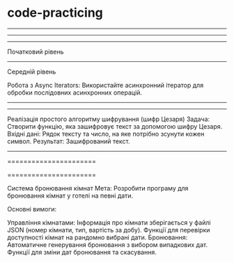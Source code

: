 # code-practicing

<!-- FOR-WARM-UP -->

<!-- 1. Каталог продуктів
   Створіть об'єкт, що представляє каталог продуктів. Кожен продукт має мати назву, ціну, категорію та рейтинг. Реалізуйте наступні функції:

Функцію для додавання нового продукту в каталог.
Функцію, яка повертає масив усіх продуктів певної категорії.
Функцію, яка сортує продукти за ціною або рейтингом у зростаючому або спадаючому порядку. -->

<!-- 2. Журнал студентів
   Створіть об'єкт, що представляє журнал студентів. Кожен студент має ім'я та масив оцінок. Реалізуйте наступні функції:

Функцію для додавання нового студента і його оцінок.
Функцію, яка обчислює середній бал кожного студента.
Функцію, яка виводить ім'я студента з найвищим середнім балом. -->

<!-- 3. Управління тасками
   Створіть об'єкт для управління списком завдань. Кожне завдання має опис, статус (відкрито, в процесі, завершено) і пріоритет. Реалізуйте наступні функції:

Функцію для додавання нового завдання.
Функцію для зміни статусу завдання.
Функцію, яка повертає всі завдання з певним пріоритетом або статусом. -->

<!-- 4. Аналіз даних
   Дано масив об'єктів, де кожен об'єкт представляє даних працівника (ім'я, вік, зарплата). Реалізуйте наступні функції:

Функцію, яка обчислює середню зарплату всіх працівників.
Функцію, яка виводить інформацію про найстаршого працівника.
Функцію, яка повертає масив працівників, зарплата яких вища за середню. -->

<!-- 5. Погода в містах
   Створіть масив об'єктів, де кожен об'єкт представляє погоду в певному місті (назва міста, температура, тип погоди). Реалізуйте наступні функції:

Функцію, яка сортує міста за температурою в зростаючому або спадаючому порядку.
Функцію, яка виводить міста з певним типом погоди. -->

<!-- HARD-LVL -->

<!-- Завдання 1: Система управління бібліотекою
Мета: Створити систему для управління бібліотекою, яка дозволяє керувати книгами та читачами.

Основні вимоги:

Модель книги:
Кожна книга має унікальний ідентифікатор, назву, автора, рік видання, жанр, та статус (доступна, видалена або видається).
Модель читача:
Кожен читач має унікальний ідентифікатор, ім'я, список книг, які він взяв (не більше 3-х одночасно), та історію взяття книг.
Функціональність:
Додавання та видалення книг з бібліотеки.
Реєстрація читачів та ведення їхньої історії взяття книг.
Видача книг читачам (з урахуванням обмеження на кількість одночасно взятих книг).
Повернення книг до бібліотеки та оновлення статусу книги.
Пошук книг за різними критеріями (автор, жанр, статус).
Генерація звітів про книги та читачів (наприклад, найпопулярніші книги, читачі з найбільшою кількістю прочитаних книг). -->

<!-- ОБ'ЄКТАМИ - ГОТОВО -->
<!-- КЛАСАМИ - ГОТОВО -->

<!-- Завдання 2: Система управління замовленнями в ресторані
Мета: Розробити систему для управління замовленнями в ресторані, що дозволить персоналу керувати столиками, меню та замовленнями клієнтів.

Основні вимоги:

Модель столика:
Кожен столик має унікальний ідентифікатор, номер, кількість місць, та статус (зайнятий, вільний).

Модель меню:
Меню складається з категорій (наприклад, напої, основні страви, десерти), кожна категорія містить страви з назвою, ціною та інгредієнтами.

Модель замовлення:
Замовлення включає інформацію про столик, список страв з меню, загальну вартість, та статус замовлення (нове, в процесі, готове до подачі, закрите).

Функціональність:
Додавання, видалення та оновлення страв в меню.

Ведення обліку столиків і їх статусів.

Прийняття замовлень від клієнтів, присвоєння замовлення конкретному столику, та управління статусами замовлень.

Оновлення статусу столиків залежно від замовлень (наприклад, зміна статусу на "зайнятий", коли замовлення прийняте).

Автоматичний розрахунок загальної вартості замовлення з урахуванням страв, які були обрані.

Відображення актуального списку доступних страв з меню для клієнтів.

Можливість відміни замовлення або окремих страв з замовлення до моменту їх приготування.

Генерація звітів про продажі, популярні страви, ефективність обслуговування столиків тощо -->

<!-- НУ ЯКБИ зроблено -->

---

<!-- PROMISES(наконець-то) -->

<!-- Задача 1: Таймер зворотнього відліку

Створіть функцію таймера зворотнього відліку, яка приймає кількість секунд і показує час, що залишився, кожну секунду. Коли час вийде, таймер повинен вивести повідомлення "Час вийшов!". -->

<!-- Задача 2: Запит на отримання даних з затримкою

Симулюйте запит на отримання даних з сервера, використовуючи проміс, який імітує успішний відгук або помилку з певною затримкою. Використовуйте setTimeout для створення затримки.

Особливості:

Функція повинна приймати два аргументи: data (дані, які будуть повернуті у випадку успіху) і delay (затримка в мілісекундах).
Проміс повинен розв'язуватися з даними data після затримки, вказаної в delay.
Додайте можливість симуляції помилки. Проміс повинен бути відхилений з помилкою, якщо передано спеціальний аргумент або умову. -->

<!-- Задача 3: Послідовне виконання промісів з затримкою

Напишіть функцію, яка приймає масив промісів і затримку в мілісекундах. Функція повинна виконувати ці проміси послідовно, з вказаною затримкою між кожним промісом.

Особливості:

Використовуйте async/await для послідовного виконання промісів.
Застосуйте setTimeout для створення затримки між виконаннями промісів.
Кожен проміс у масиві може представляти симульований запит до API з використанням попередньо описаного методу зі затримкою. -->

---

<!-- Задача 1: Сума чисел
Тема: Змінні, Оператори.
Напишіть функцію, яка приймає два числа як аргументи і повертає їх суму. -->

<!-- Задача 2: Перевірка парності
Тема: Умовні оператори.
Напишіть функцію, що приймає число як аргумент і повертає "парне", якщо число парне, і "непарне", якщо число непарне. -->

<!-- Задача 3: Велика літера
Тема: Рядки.
Напишіть функцію, яка перетворює перший символ рядка в верхній регістр. -->

<!-- Задача 4: Максимальне число
Тема: Масиви, Цикли.
Напишіть функцію, яка приймає масив чисел і повертає найбільше число з масиву. -->

<!-- Задача 5: Факторіал числа
Тема: Цикли, Функції.
Напишіть функцію, що обчислює факторіал заданого числа. Нагадуємо, факторіал 5 (означається як 5!) є 1 _ 2 _ 3 _ 4 _ 5 = 120. -->

<!-- Задача 6: Унікальні елементи
Тема: Об'єкти, Масиви.
Напишіть функцію, яка приймає масив і повертає новий масив, що містить тільки унікальні елементи з оригінального масиву. -->

<!-- Задача 7: Підрахунок голосних
Тема: Рядки, Цикли.
Напишіть функцію, яка приймає рядок і повертає кількість голосних букв у рядку. -->

---

Початковий рівень

<!-- Проміси 101: Створіть проміс, який розв'язується через 2 секунди з повідомленням "Hello, Promise!". -->

<!-- Використання setTimeout: Напишіть функцію, що виводить "Hello, World!" через 3 секунди, використовуючи setTimeout. -->

<!-- Перетворення Callback на Проміс: Перепишіть функцію, що приймає callback, використовуючи проміси. -->

<!-- Ланцюжок Промісів: Створіть ланцюжок з трьох промісів, де кожен наступний проміс використовує результат попереднього. -->

<!-- Використання Promise.resolve(): Створіть функцію, що повертає відразу вирішений проміс з результатом "Immediate Resolve".

Використання Promise.reject(): Створіть функцію, що повертає відразу відхилений проміс з помилкою "Immediate Reject". -->

<!-- Базовий Async/Await: Створіть асинхронну функцію, яка використовує await для очікування вирішення промісу, який розв'язується через 2 секунди. -->

<!-- Робота з Promise.all(): Використайте Promise.all, щоб дочекатися вирішення трьох промісів, які розв'язуються через 1, 2 та 3 секунди відповідно. -->

<!-- Встановлення Інтервалу: Напишіть функцію, що виводить повідомлення "Interval Message" кожні 5 секунд, використовуючи setInterval. -->

<!-- Очищення Інтервалу: Створіть таймер, що зупиняється після 10 секунд -->

---

Середній рівень

<!-- Паралельне виконання Промісів: Виконайте масив промісів паралельно і обробіть їх результати, як тільки всі вони розв'язуються. -->

<!-- Обробка помилок у Промісах: Напишіть функцію, що використовує Promise.catch для обробки помилок в промісі. -->

<!-- Генератор Часових Затримок: Створіть генератор, що повертає проміси зі зростаючою затримкою виконання (наприклад, 1с, 2с, 3с). -->

<!-- Асинхронний Інтервал: Реалізуйте функцію, яка імітує setInterval через використання рекурсивного setTimeout. -->

<!-- Обмеження Паралельності Промісів: Напишіть функцію, яка виконує масив промісів з обмеженою кількістю одночасних виконань. -->

<!-- Асинхронне Повторення: Створіть функцію, що повторює асинхронну операцію (наприклад, запит до сервера) до успішного виконання або до досягнення максимальної кількості спроб. -->

Робота з Async Iterators: Використайте асинхронний ітератор для обробки послідовних асинхронних операцій. <!-- тут то, шо на даний момент не потрібно -->

<!-- Промісифікація Довільних Функцій: Напишіть утиліту, яка перетворює функцію з колбеком у функцію, що повертає проміс. -->
<!-- (начав +- понімати, але НАДТО комплексно) -->

<!-- Реалізація Простого Cache з Промісами: Створіть простий кеш для збереження результатів асинхронних операцій. -->

<!-- Використання Promise.race(): Реалізуйте таймаут для проміса, використовуючи Promise.race(), щоб відхилити проміс, якщо він не вирішується вчасно. -->

---

<!-- Перетворення температури
Задача: Написати функцію, яка перетворює температуру з градусів Цельсія в градуси Фаренгейта і навпаки.
Вхідні дані: Температура і одиниця виміру (Ц/Ф).
Результат: Перетворена температура з відповідною одиницею виміру. -->

<!-- Калькулятор суми масиву
Задача: Написати функцію, яка обчислює суму чисел у масиві.
Вхідні дані: Масив чисел.
Результат: Сума чисел у масиві. -->

<!-- Пошук дублікатів
Задача: Створіть функцію, що знаходить перший повторюваний елемент у масиві.
Вхідні дані: Масив елементів (числа, рядки).
Результат: Перший дублікат; якщо дублікатів немає, поверніть null. -->

---

<!-- Сортування масиву об'єктів
Задача: Написати функцію, яка сортує масив об'єктів за зазначеним полем (наприклад, за віком користувачів).
Вхідні дані: Масив об'єктів (кожен об'єкт містить ім'я і вік).
Результат: Відсортований масив. -->

<!-- Агрегація даних
Задача: Написати функцію, яка підраховує загальну кількість товарів у кошику і загальну вартість.
Вхідні дані: Масив об'єктів, де кожен об'єкт представляє товар (ціна та кількість).
Результат: Об'єкт з загальною кількістю та вартістю товарів. -->

<!-- Пошук максимального і мінімального числа
Задача: Створити функцію, яка знаходить максимальне та мінімальне число у масиві.
Вхідні дані: Масив чисел.
Результат: Об'єкт з максимальним і мінімальним значеннями. -->

<!-- Генерація випадкових імен
Задача: Написати функцію, яка генерує випадкове ім'я, скомбіноване з двох частин (наприклад, перша частина – це кольори, друга – тварини).
Вхідні дані: Два масиви (один з кольорами, інший з назвами тварин).
Результат: Випадкове ім'я у форматі "КолірТварина". -->

<!-- Частотний аналіз тексту
Задача: Написати функцію, яка аналізує текст та виводить статистику по частоті використання кожної букви.
Вхідні дані: Рядок тексту.
Результат: Об'єкт, де ключі — це букви, а значення — частота їх використання у тексті. -->

Реалізація простого алгоритму шифрування (шифр Цезаря)
Задача: Створити функцію, яка зашифровує текст за допомогою шифру Цезаря.
Вхідні дані: Рядок тексту та число, на яке потрібно зсунути кожен символ.
Результат: Зашифрований текст.

<!-- (як це вообще зробити без гпт?) -->

---

<!-- Асинхронне завантаження даних
Задача полягає в написанні функції, яка асинхронно завантажує дані з заданого API і повертає ці дані як JavaScript об'єкт. Функція повинна повертати проміс, який резолвиться з отриманими даними у форматі JSON. -->

<!-- Послідовне виконання асинхронних завдань
Розробіть функцію, яка виконує три асинхронні операції поспіль, де кожна наступна операція чекає на завершення попередньої. Функція повинна повертати проміс, який резолвиться після завершення всіх трьох операцій. -->

<!-- Паралельне виконання асинхронних завдань з Promise.all
Напишіть функцію, яка ініціює декілька асинхронних завдань паралельно і обробляє всі результати одразу після їх завершення. Функція повинна використовувати Promise.all для отримання результатів з усіх завдань і повертати проміс з масивом результатів. -->

<!-- Обробка помилок у асинхронних функціях
Завдання полягає у створенні функції, яка асинхронно завантажує дані та належним чином обробляє можливі помилки під час завантаження. Функція має повертати проміс, який в разі успіху резолвиться з даними, а у випадку помилки реджектиться з відповідним повідомленням. -->

<!-- Затримка виконання асинхронної функції
Створіть функцію, що імітує затримку перед виконанням асинхронного коду. Вона повинна приймати час затримки в мілісекундах і повертати проміс, який резолвиться після зазначеної затримки, дозволяючи продовжити виконання інших операцій. -->

<!-- Паралельне завантаження з кешуванням
Напишіть функцію, що асинхронно запитує дані з декількох ресурсів паралельно, використовуючи проміси. Додайте механізм кешування, який зберігає результати попередніх запитів і повторно використовує їх, якщо однакові запити відбуваються повторно. Кеш має мати часове обмеження на зберігання даних, після якого вони мають бути оновлені. -->

<!-- Асинхронний каскадний вибір
Створіть функцію, яка виконує послідовність асинхронних запитів, де кожен наступний запит залежить від результату попереднього. Наприклад, спочатку запитати інформацію про користувача з сервера, потім, використовуючи отриману інформацію, запитати його замовлення, а потім деталі цих замовлень. Використання async/await може полегшити читання і написання коду для таких послідовних асинхронних операцій. -->

<!-- Асинхронне агрегування даних
Напишіть функцію, що агрегує дані з декількох асинхронних джерел (наприклад, різних API). Функція повинна обробляти всі вхідні дані паралельно, але резолвитися тільки після завершення всіх запитів, збираючи всі результати в один великий звіт. -->

======================

<!-- Імітація ресторанного замовлення
Мета: Створити систему, яка імітує процес замовлення їжі в ресторані.

Основні вимоги:

Меню:
Меню зберігається у файлі JSON з даними про страви (назва, ціна, опис, категорія).
Функції для автоматичного додавання та видалення страв з меню.
Замовлення:
Система автоматично генерує замовлення з рандомно вибраними стравами з меню.
Функції для редагування замовлення (зміна кількості страв).
Підрахунок суми замовлення. -->

======================

Система бронювання кімнат
Мета: Розробити програму для бронювання кімнат у готелі на певні дати.

Основні вимоги:

Управління кімнатами:
Інформація про кімнати зберігається у файлі JSON (номер кімнати, тип, вартість за добу).
Функції для перевірки доступності кімнат на рандомно вибрані дати.
Бронювання:
Автоматичне генерування бронювання з вибором випадкових дат.
Функції для зміни дат бронювання та скасування.
